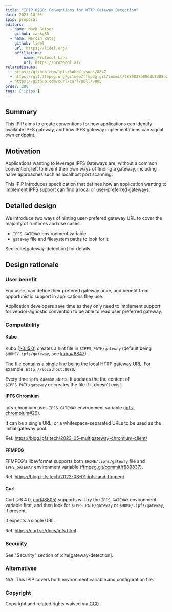```yaml
---
title: "IPIP-0280: Conventions for HTTP Gateway Detection"
date: 2023-10-03
ipip: proposal
editors:
  - name: Mark Gaiser
    github: markg85
  - name: Marcin Rataj
    github: lidel
    url: https://lidel.org/
    affiliation:
        name: Protocol Labs
        url: https://protocol.ai/
relatedIssues:
  - https://github.com/ipfs/kubo/issues/8847
  - https://git.ffmpeg.org/gitweb/ffmpeg.git/commit/f889837e00d3b2388a24c0a9d075ad62f47da825
  - https://github.com/curl/curl/pull/8805
order: 280
tags: ['ipips']
---
```


## Summary

This IPIP aims to create conventions for how applications can identify available IPFS gateway,
and how IPFS gateway implementations can signal own endpoint.

## Motivation

Applications wanting to leverage IPFS Gateways are, without a common
convention, left to invent their own ways of finding a gateway, including naive
approaches such as localhost port scanning.

This IPIP introduces specification that defines how an application wanting to
implement IPFS support can find a local or user-preferred gateways.

## Detailed design

We introduce two ways of hinting user-prefered gateway URL to cover
the majority of runtimes and use cases:

- `IPFS_GATEWAY` environment variable
- `gateway` file and filesystem paths to look for it

See: :cite[gateway-detection] for details.

## Design rationale

### User benefit

End users can define their prefered gateway once, and benefit from
opportunistic support in applications they use.

Application developers save time as they only need to implement support for
vendor-agnostic convention to be able to read user preferred gateway.

### Compatibility

#### Kubo

Kubo ([>0.15.0](https://github.com/ipfs/kubo/blob/master/docs/changelogs/v0.15.md#-ipfs_pathgateway-file))
creates a hint file in `$IPFS_PATH/gateway` (default being `$HOME/.ipfs/gateway`, see [kubo#8847](https://github.com/ipfs/kubo/issues/8847)).

The file contains a single line being the local HTTP gateway URL. For example: `http://localhost:8080`.

Every time `ipfs daemon` starts, it updates the the content of `$IPFS_PATH/gateway` or creates the file if it doesn't exist.

#### IPFS Chromium

ipfs-chromium uses `IPFS_GATEWAY` environment variable
([ipfs-chrompium#29](https://github.com/little-bear-labs/ipfs-chromium/issues/29)).

It can be a single URL, or a whitespace-separated URLs to be used as the initial gateway pool.

Ref. <https://blog.ipfs.tech/2023-05-multigateway-chromium-client/>

#### FFMPEG

FFMPEG's libavformat supports both `$HOME/.ipfs/gateway` file and `IPFS_GATEWAY` environment variable
([ffmpeg.git/commit/f889837](https://git.ffmpeg.org/gitweb/ffmpeg.git/commit/f889837e00d3b2388a24c0a9d075ad62f47da825)).


Ref. <https://blog.ipfs.tech/2022-08-01-ipfs-and-ffmpeg/>

#### Curl

Curl (>8.4.0, [curl#8805](https://github.com/curl/curl/pull/8805)) supports
will try the `IPFS_GATEWAY` environment variable first, and then look for
`$IPFS_PATH/gateway` or `$HOME/.ipfs/gateway`, if present.

It expects a single URL.

Ref. <https://curl.se/docs/ipfs.html>

### Security

See "Security" section of :cite[gateway-detection].

### Alternatives

N/A. This IPIP covers both environment variable and configuration file.

### Copyright

Copyright and related rights waived via [CC0](https://creativecommons.org/publicdomain/zero/1.0/).
